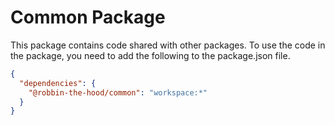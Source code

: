 # Common Package

This package contains code shared with other packages.
To use the code in the package, you need to add the following to the package.json file.

```json
{
  "dependencies": {
    "@robbin-the-hood/common": "workspace:*"
  }
}
```
